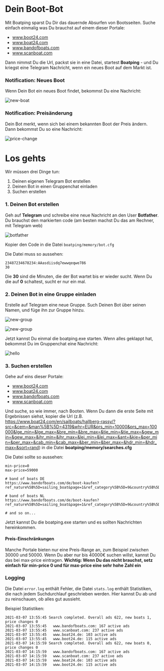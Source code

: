 # Dein Boot-Bot

Mit Boatping sparst Du Dir das dauernde Absurfen von Bootsseiten. Suche einfach einmalig was Du brauchst auf einem dieser Portale:

- www.boot24.com
- www.boat24.com
- www.bandofboats.com
- www.scanboat.com

Dann nimmst Du die Url, packst sie in eine Datei, startest **Boatping** - und Du kriegst eine Telegram Nachricht, wenn ein neues Boot auf dem Markt ist.



### Notification: Neues Boot

Wenn Dein Bot ein neues Boot findet, bekommst Du eine Nachricht:

![new-boat](./images/new-boat.jpeg)

### Notification: Preisänderung

Dein Bot merkt, wenn sich bei einem bekannten Boot der Preis ändern. Dann bekommst Du so eine Nachricht:

![price-change](./images/price-change.jpeg)



# Los gehts

Wir müssen drei Dinge tun:

1. Deinen eigenen Telegram Bot erstellen
2. Deinen Bot in einen Gruppenchat einladen
3. Suchen erstellen



### 1. Deinen Bot erstellen

Geh auf **Telegram** und schreibe eine neue Nachricht an den User **Botfather**. Du brauchst den markierten code (am besten machst Du das am Rechner, mit Telegram web)

![botfather](./images/botfather.png)

Kopier den Code in die Datei ```boatping/memory/bot.cfg```

Die Datei muss so aussehen:

```
23487234678234:AAasdiisdq7ewwqeqwe786
30
```

Die **30** sind die Minuten, die der Bot wartet bis er wieder sucht. Wenn Du die auf **0** schaltest, sucht er nur ein mal.



### 2. Deinen Bot in eine Gruppe einladen

Erstelle auf Telegram eine neue Gruppe. Such Deinen Bot über seinen Namen, und füge ihn zur Gruppe hinzu.

![new-group](./images/new-group.PNG)

![new-group](./images/new-group.PNG)



Jetzt kannst Du einmal die boatping.exe starten. Wenn alles geklappt hat, bekommst Du im Gruppenchat eine Nachricht:

![hello](./images/hello.jpeg)



### 3. Suchen erstellen

Gehe auf eins dieser Portale:

- www.boot24.com
- www.boat24.com
- www.bandofboats.com
- www.scanboat.com

Und suche, so wie immer, nach Booten. Wenn Du dann die erste Seite mit Ergebnissen siehst, kopier die Url (z.B. https://www.boat24.com/en/sailboats/hallberg-rassy/?src=&cem=&man%5B%5D=4319&whr=EUR&prs_min=10000&prs_max=100000&lge_min=&lge_max=&bre_min=&bre_max=&tie_min=&tie_max=&gew_min=&gew_max=&jhr_min=&jhr_max=&lei_min=&lei_max=&ant=&kie=&per_min=&per_max=&cab_min=&cab_max=&ber_min=&ber_max=&hdr_min=&hdr_max=&sort=rand) in die Datei **boatping/memory/searches.cfg**



Die Datei sollte so aussehen:

```
min-price=0
max-price=59000

# band of boats DE
https://www.bandofboats.com/de/boot-kaufen?ref_nature%5B%5D=sailing_boat&page=1&ref_category%5B%5D=9&country%5B%5D=DE&price_min=20000&price_max=60000&year_min=1970&year_max=&loa_min=10&loa_max=14&beam_min=&beam_max=&horse_power_min=&horse_power_max=

# band of boats NL
https://www.bandofboats.com/de/boot-kaufen?ref_nature%5B%5D=sailing_boat&page=1&ref_category%5B%5D=9&country%5B%5D=NL&price_min=20000&price_max=60000&year_min=1970&year_max=&loa_min=10&loa_max=14beam_min=&beam_max=&horse_power_min=&horse_power_max=

# and so on...
```

Jetzt kannst Du die boatping.exe starten und es sollten Nachrichten hereinkommen.



#### Preis-Einschränkungen

Manche Portale bieten nur eine Preis-Range an, zum Beispiel zwischen 30000 und 50000. Wenn Du aber nur bis 40000€ suchen willst, kannst Du das bei max-price eintragen. **Wichtig: Wenn Du das nicht brauchst, setz einfach für min-price 0 und für max-price eine sehr hohe Zahl ein**



### Logging

Die Datei ```error.log``` enthält Fehler, die Datei ```stats.log``` enthält Statistiken, die nach jedem Suchdurchlauf geschrieben werden. Hier kannst Du ab und zu reinschauen, ob alles gut aussieht.

Beispiel Statistiken:

```
2021-03-07 13:55:45 Search completed. Overall ads 622, new boats 1, price changes 0
2021-03-07 13:55:45   www.bandofboats.com: 167 active ads
2021-03-07 13:55:45   www.scanboat.com: 237 active ads
2021-03-07 13:55:45   www.boat24.de: 103 active ads
2021-03-07 13:55:45   www.boot24.de: 115 active ads
2021-03-07 14:15:59 Search completed. Overall ads 622, new boats 0, price changes 0
2021-03-07 14:15:59   www.bandofboats.com: 167 active ads
2021-03-07 14:15:59   www.scanboat.com: 237 active ads
2021-03-07 14:15:59   www.boat24.de: 103 active ads
2021-03-07 14:15:59   www.boot24.de: 115 active ads
```

